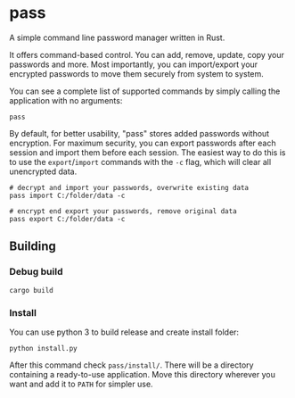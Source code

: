 # pass
A simple command line password manager written in Rust.<br>

It offers command-based control. You can add, remove, update, copy your passwords and more.
Most importantly, you can import/export your encrypted passwords to move them securely from system to system.

You can see a complete list of supported commands by simply calling the application with no arguments:
```batchfile
pass
```
By default, for better usability, "pass" stores added passwords without encryption. For maximum security, you can export passwords after each session and import them before each session. The easiest way to do this is to use the `export`/`import` commands with the `-c` flag, which will clear all unencrypted data.
```batchfile
# decrypt and import your passwords, overwrite existing data
pass import C:/folder/data -c

# encrypt end export your passwords, remove original data
pass export C:/folder/data -c
```

## Building

### Debug build
```batchfile
cargo build
```
### Install
You can use python 3 to build release and create install folder:
```batchfile
python install.py
```
After this command check `pass/install/`. There will be a directory containing a ready-to-use application.
Move this directory wherever you want and add it to `PATH` for simpler use.
